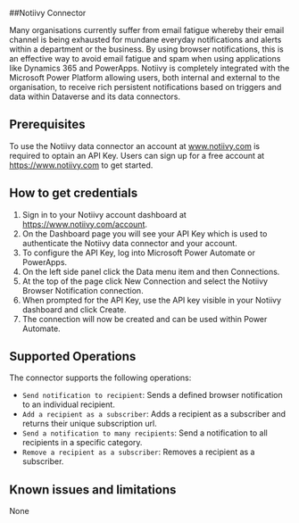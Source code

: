 ##Notiivy Connector

Many organisations currently suffer from email fatigue whereby their email channel is being exhausted for mundane everyday notifications and alerts within a department or the business. 
By using browser notifications, this is an effective way to avoid email fatigue and spam when using applications like Dynamics 365 and PowerApps. 
Notiivy is completely integrated with the Microsoft Power Platform allowing users, both internal and external to the organisation, to receive rich persistent notifications based on triggers and data within Dataverse and its data connectors.

## Prerequisites

To use the Notiivy data connector an account at www.notiivy.com is required to optain an API Key. Users can sign up for a free account at https://www.notiivy.com to get started.

## How to get credentials

1. Sign in to your Notiivy account dashboard at https://www.notiivy.com/account.
2. On the Dashboard page you will see your API Key which is used to authenticate the Notiivy data connector and your account.
3. To configure the API Key, log into Microsoft Power Automate or PowerApps.
4. On the left side panel click the Data menu item and then Connections.
5. At the top of the page click New Connection and select the Notiivy Browser Notification connection.
6. When prompted for the API Key, use the API key visible in your Notiivy dashboard and click Create.
7. The connection will now be created and can be used within Power Automate.

## Supported Operations
The connector supports the following operations:
* `Send notification to recipient`: Sends a defined browser notification to an individual recipient.
* `Add a recipient as a subscriber`: Adds a recipient as a subscriber and returns their unique subscription url.
* `Send a notification to many recipients`: Send a notification to all recipients in a specific category.
* `Remove a recipient as a subscriber`: Removes a recipient as a subscriber.

## Known issues and limitations

None